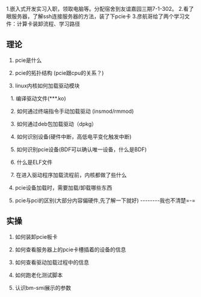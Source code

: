 1.嵌入式开发实习入职，领取电脑等。分配宿舍到友谊嘉园三期7-1-302。
2.看了眼服务器，了解ssh连接服务器的方法，装了下pcie卡
3.彦航哥给了两个学习文件：计算卡装卸流程、学习路径



## 理论

1. pcie是什么

2. pcie的拓扑结构 (pcie跟cpu的关系？)

3. linux内核如何加载驱动模块

   1. 编译驱动文件(***.ko)

   2. 如何通过终端指令手动加载驱动 (insmod/rmmod)

   3. 如何通过deb包加载驱动（dpkg）

   4. 如何识别设备(硬件中断，高低电平变化触发中断)

   5. 如何识别pcie设备(BDF可以确认唯一设备，什么是BDF)

   6. 什么是ELF文件

   7. 在进入驱动程序加载流程前，内核都做了些什么

4. pcie设备加载时，需要加载/卸载哪些东西

5. pcie与pci的区别(大部分内容偏硬件,先了解一下就好) --------我也不清楚=-=

  
  
  

## 实操

  

1. 如何装卸pcie板卡

2. 如何查看服务器上的pcie卡槽插着的设备的信息

3. 如何查看驱动加载过程中的信息

4. 如何跑老化测试脚本

5. 认识bm-smi展示的参数